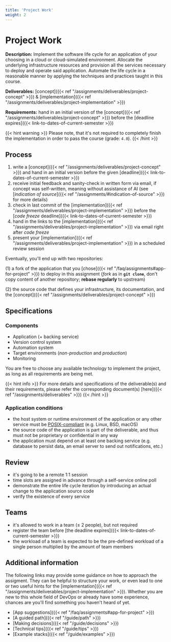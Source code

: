 ```yaml
---
title: 'Project Work'
weight: 2
---
```



Project Work 
============


__Description:__ Implement the software life cycle for an application of your choosing in a cloud or cloud-simulated
environment. Allocate the underlying infrastructure resources and provision all the services necessary to deploy and
operate said application. Automate the life cycle in a reasonable manner by applying the techniques and practices
taught in this course.

__Deliverables:__ [concept]({{< ref "/assignments/deliverables/project-concept" >}}) &
                  [implementation]({{< ref "/assignments/deliverables/project-implementation" >}})

__Requirements:__ hand in an initial version of the [concept]({{< ref "/assignments/deliverables/project-concept" >}})
                  before the [deadline expires]({{< link-to-dates-of-current-semester >}})

{{< hint warning >}}
Please note, that it's not required to completely finish the implementation in order to pass
the course (grade: `4.0`).
{{< /hint >}}


## Process

1. write a [concept]({{< ref "/assignments/deliverables/project-concept" >}}) and hand in an initial version before the 
   given [deadline]({{< link-to-dates-of-current-semester >}})
2. receive initial feedback and sanity-check in written form via email, if concept was self-written, meaning without
   assistance of AI (see [*indication of source*]({{< ref "/assignments/#indication-of-source" >}}) for more details)
3. check in last commit of the [implementation]({{< ref "/assignments/deliverables/project-implementation" >}}) before
   the [*code freeze* deadline]({{< link-to-dates-of-current-semester >}})
4. hand in the links to the [implementation]({{< ref "/assignments/deliverables/project-implementation" >}})
   via email right after *code freeze* 
5. present your [implementation]({{< ref "/assignments/deliverables/project-implementation" >}}) in a scheduled review
   session

Eventually, you'll end up with two repositories:

(1) a fork of the application that you [chose]({{< ref "/faq/assignments#app-for-project" >}})
    to deploy in this assignment (*fork* as in __`git clone`__, don't copy content of another repository;
    __rebase regularly__ to upstream)

(2) the source code that defines your infrastructure, its documentation, and the
    [concept]({{< ref "/assignments/deliverables/project-concept" >}})


## Specifications

### Components

* Application (+ backing service)
* Version control system
* Automation system
* Target environments (*non-production* and *production*)
* Monitoring

You are free to choose any available technology to implement the project, as long as all requirements are being met.  

{{< hint info >}}
For more details and specifications of the deliverable(s) and their requirements, please refer the
corresponding document(s) [here]({{< ref "/assignments/deliverables" >}})
{{< /hint >}}


### Application conditions

* the host system or runtime environment of the application or any other service must be 
  [POSIX-compliant](https://en.wikipedia.org/wiki/POSIX#POSIX-oriented_operating_systems)
  (e.g. Linux, BSD, macOS)
* the source code of the application is part of the deliverable, and thus must not be proprietary or
  confidential in any way 
* the application must depend on at least one backing service (e.g. database to persist data, an email server
  to send out notifications, etc.)


## Review

* it's going to be a remote 1:1 session
* time slots are assigned in advance through a self-service online poll  
* demonstrate the entire life cycle iteration by introducing an actual change to the application source code
* verify the existence of every service


## Teams

* it's allowed to work in a team (≤ 2 people), but not required
* register the team before [the deadline expires]({{< link-to-dates-of-current-semester >}})
* the workload of a team is expected to be the pre-defined workload of a single person
  multiplied by the amount of team members


## Additional information

The following links may provide some guidance on how to approach the assigment. They can be helpful to structure your
work, or even lead to one or two useful hints for the [implementation]({{< ref "/assignments/deliverables/project-implementation" >}}).
Whether you are new to this whole field of DevOps or already have some experience, chances are you'll find something
you haven't heard of yet.

* [App suggestions]({{< ref "/faq/assignments#app-for-project" >}})
* [A guided path]({{< ref "/guide/path" >}})
* [Making decisions]({{< ref "/guide/decisions" >}})
* [Technical tips]({{< ref "/guide/tips" >}})
* [Example stacks]({{< ref "/guide/examples" >}})
